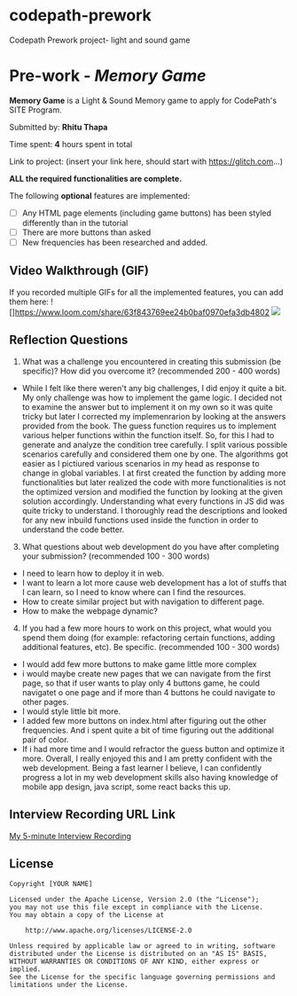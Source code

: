# codepath-prework
Codepath Prework project- light and sound game 

# Pre-work - *Memory Game*

**Memory Game** is a Light & Sound Memory game to apply for CodePath's SITE Program. 

Submitted by: **Rhitu Thapa**

Time spent: **4** hours spent in total

Link to project: (insert your link here, should start with https://glitch.com...)

**ALL the required functionalities are complete.**

The following **optional** features are implemented:

* [ ] Any HTML page elements (including game buttons) has been styled differently than in the tutorial
* [ ] There are more buttons than asked
* [ ] New frequencies has been researched and added. 

## Video Walkthrough (GIF)

If you recorded multiple GIFs for all the implemented features, you can add them here:
![]https://www.loom.com/share/63f843769ee24b0baf0970efa3db4802
![](gif4-link-here)

## Reflection Questions
1. What was a challenge you encountered in creating this submission (be specific)? How did you overcome it? (recommended 200 - 400 words) 
- While I felt like there weren't any big challenges, I did enjoy it quite a bit. My only challenge was how to implement the game logic. I decided not to examine the answer but to implement it on my own so it was quite tricky but later I corrected my implemenrarion by looking at the answers provided from the book. The guess function requires us to implement various helper functions within the function itself. So, for this I had to generate and analyze the condition tree carefully. I split various possible scenarios carefully and considered them one by one. The algorithms got easier as I pictiured various scenarios in my head as response to change in global variables. I at first created the function by adding more functionalities but later realized the code with more functionalities is not the optimized version and modified the function by looking at the given solution accordingly. Understanding what every functions in JS did was quite tricky to understand. I thoroughly read the descriptions and looked for any new inbuild functions used inside the function in order to understand the code better.

3. What questions about web development do you have after completing your submission? (recommended 100 - 300 words) 
- I need to learn how to deploy it in web.
- I want to learn a lot more cause web development has a lot of stuffs that I can learn, so I need to know where can I find the resources.
- How to create similar project but with navigation to different page. 
- How to make the webpage dynamic?

4. If you had a few more hours to work on this project, what would you spend them doing (for example: refactoring certain functions, adding additional features, etc). Be specific. (recommended 100 - 300 words) 
- I would add few more buttons to make game little more complex
- i would maybe create new pages that we can navigate from the first page, so that if user wants to play only 4 buttons game, he could navigatet o one page and if more than 4 buttons he could navigate to other pages.
- I would style little bit more.
- I added few more buttons on index.html after figuring out the other frequencies. And i spent quite a bit of time figuring out the additional pair of color. 
- If i had more time and I would refractor the guess button and optimize it more. 
Overall, I really enjoyed this and I am pretty confident with the web development. Being a fast learner I believe, I can confidently progress a lot in my web development skills also having knowledge of mobile app design, java script, some react backs this up.



## Interview Recording URL Link

[My 5-minute Interview Recording](your-link-here)


## License

    Copyright [YOUR NAME]

    Licensed under the Apache License, Version 2.0 (the "License");
    you may not use this file except in compliance with the License.
    You may obtain a copy of the License at

        http://www.apache.org/licenses/LICENSE-2.0

    Unless required by applicable law or agreed to in writing, software
    distributed under the License is distributed on an "AS IS" BASIS,
    WITHOUT WARRANTIES OR CONDITIONS OF ANY KIND, either express or implied.
    See the License for the specific language governing permissions and
    limitations under the License.
